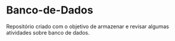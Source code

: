 # Banco-de-Dados
Repositório criado com o objetivo de armazenar e revisar algumas atividades sobre banco de dados.
